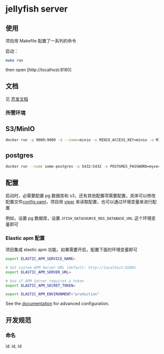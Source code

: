 # jellyfish server

## 使用
项目用 Makefile 配置了一系列的命令

启动：
``` bash
make run
```

then open [http://localhost:8180]



## 文档
见 [开发文档](./docs/development-zh.md)


### 所需环境
## S3/MinIO
``` bash
docker run -p 9000:9000 -d --name=minio -e MINIO_ACCESS_KEY=minio -e MINIO_SECRET_KEY=miniostorage minio/minio server /data
```

## postgres
``` bash
docker run --name some-postgres -p 5432:5432 -e POSTGRES_PASSWORD=mysecretpassword -d postgres
```

## 配置
启动时，必需要配置 pg 数据库和 s3，还有其他配置项需要配置，具体可以修改配置文件[config.yaml](./config/config.yaml)，项目用 [viper](https://github.com/spf13/viper) 来读取配置，也可以通过环境变量来进行配置

例如，设置 pg 数据库，设置 `JFISH_DATASOURCE_RDS_DATABASE_URL` 这个环境变量即可


### Elastic apm 配置
项目集成 elastic apm 功能，如果需要开启，配置下面的环境变量即可

``` bash
export ELASTIC_APM_SERVICE_NAME=

# Set custom APM Server URL (default: http://localhost:8200)
export ELASTIC_APM_SERVER_URL=

# Use if APM Server requires a token
export ELASTIC_APM_SECRET_TOKEN=

export ELASTIC_APM_ENVIRONMENT="production"
```
See the [documentation](https://www.elastic.co/guide/en/apm/agent/go/current/configuration.html) for advanced configuration.


## 开发规范
### 命名
id: id, Id